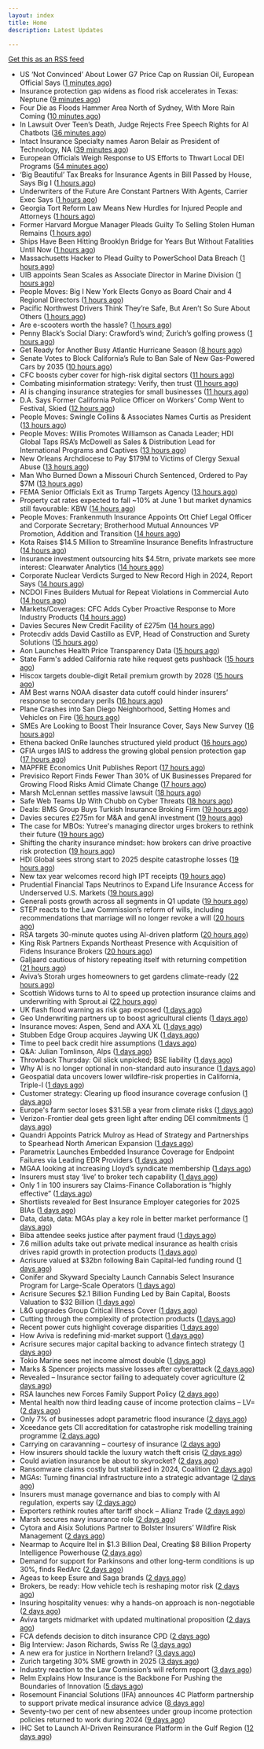 ```yaml
---
layout: index
title: Home
description: Latest Updates

---
```


[Get this as an RSS feed](/feed.rss)

<!-- news_marker starts -->
- US ‘Not Convinced’ About Lower G7 Price Cap on Russian Oil, European Official Says ([1 minutes ago](https://www.insurancejournal.com/news/international/2025/05/23/824931.htm))
- Insurance protection gap widens as flood risk accelerates in Texas: Neptune ([9 minutes ago](https://www.reinsurancene.ws/insurance-protection-gap-widens-as-flood-risk-accelerates-in-texas-neptune/))
- Four Die as Floods Hammer Area North of Sydney, With More Rain Coming ([10 minutes ago](https://www.insurancejournal.com/news/international/2025/05/23/824927.htm))
- In Lawsuit Over Teen’s Death, Judge Rejects Free Speech Rights for AI Chatbots ([36 minutes ago](https://www.insurancejournal.com/news/national/2025/05/23/824758.htm))
- Intact Insurance Specialty names Aaron Belair as President of Technology, NA ([39 minutes ago](https://www.reinsurancene.ws/intact-insurance-specialty-names-aaron-belair-as-president-of-technology-na/))
- European Officials Weigh Response to US Efforts to Thwart Local DEI Programs ([54 minutes ago](https://www.insurancejournal.com/news/international/2025/05/23/824762.htm))
- ‘Big Beautiful’ Tax Breaks for Insurance Agents in Bill Passed by House, Says Big I ([1 hours ago](https://www.insurancejournal.com/news/national/2025/05/23/824883.htm))
- Underwriters of the Future Are Constant Partners With Agents, Carrier Exec Says ([1 hours ago](https://www.insurancejournal.com/news/national/2025/05/23/824719.htm))
- Georgia Tort Reform Law Means New Hurdles for Injured People and Attorneys ([1 hours ago](https://www.insurancejournal.com/news/southeast/2025/05/23/824861.htm))
- Former Harvard Morgue Manager Pleads Guilty To Selling Stolen Human Remains ([1 hours ago](https://www.insurancejournal.com/news/east/2025/05/23/824859.htm))
- Ships Have Been Hitting Brooklyn Bridge for Years But Without Fatalities Until Now ([1 hours ago](https://www.insurancejournal.com/news/east/2025/05/23/824881.htm))
- Massachusetts Hacker to Plead Guilty to PowerSchool Data Breach ([1 hours ago](https://www.insurancejournal.com/news/east/2025/05/23/824874.htm))
- UIB appoints Sean Scales as Associate Director in Marine Division ([1 hours ago](https://www.reinsurancene.ws/uib-appoints-sean-scales-as-associate-director-in-marine-division/))
- People Moves: Big I New York Elects Gonyo as Board Chair and 4 Regional Directors ([1 hours ago](https://www.insurancejournal.com/news/east/2025/05/23/824816.htm))
- Pacific Northwest Drivers Think They’re Safe, But Aren’t So Sure About Others ([1 hours ago](https://www.insurancejournal.com/news/west/2025/05/23/824682.htm))
- Are e-scooters worth the hassle? ([1 hours ago](https://www.postonline.co.uk/regulation/7957744/are-e-scooters-worth-the-hassle))
- Penny Black’s Social Diary: Crawford’s wind; Zurich’s golfing prowess ([1 hours ago](https://www.postonline.co.uk/people/7957569/penny-black%E2%80%99s-social-diary-crawford%E2%80%99s-wind-zurich%E2%80%99s-golfing-prowess))
- Get Ready for Another Busy Atlantic Hurricane Season ([8 hours ago](https://www.insurancejournal.com/news/national/2025/05/22/824899.htm))
- Senate Votes to Block California’s Rule to Ban Sale of New Gas-Powered Cars by 2035 ([10 hours ago](https://www.insurancejournal.com/news/west/2025/05/22/824884.htm))
- CFC boosts cyber cover for high-risk digital sectors ([11 hours ago](https://www.insurancebusinessmag.com/uk/news/breaking-news/cfc-boosts-cyber-cover-for-highrisk-digital-sectors-536652.aspx))
- Combating misinformation strategy: Verify, then trust ([11 hours ago](https://www.dig-in.com/opinion/strategies-for-fighting-misinformation))
- AI is changing insurance strategies for small businesses ([11 hours ago](https://www.dig-in.com/opinion/ai-is-changing-insurance-strategies-for-small-businesses))
- D.A. Says Former California Police Officer on Workers’ Comp Went to Festival, Skied ([12 hours ago](https://www.insurancejournal.com/news/west/2025/05/22/824698.htm))
- People Moves: Swingle Collins & Associates Names Curtis as President ([13 hours ago](https://www.insurancejournal.com/news/southcentral/2025/05/22/824852.htm))
- People Moves: Willis Promotes Williamson as Canada Leader; HDI Global Taps RSA’s McDowell as Sales & Distribution Lead for International Programs and Captives ([13 hours ago](https://www.insurancejournal.com/news/international/2025/05/22/824842.htm))
- New Orleans Archdiocese to Pay $179M to Victims of Clergy Sexual Abuse ([13 hours ago](https://www.insurancejournal.com/news/southcentral/2025/05/22/824844.htm))
- Man Who Burned Down a Missouri Church Sentenced, Ordered to Pay $7M ([13 hours ago](https://www.insurancejournal.com/news/midwest/2025/05/22/824838.htm))
- FEMA Senior Officials Exit as Trump Targets Agency ([13 hours ago](https://www.insurancejournal.com/news/national/2025/05/22/824833.htm))
- Property cat rates expected to fall ~10% at June 1 but market dynamics still favourable: KBW ([14 hours ago](https://www.reinsurancene.ws/property-cat-rates-expected-to-fall-10-at-june-1-but-market-dynamics-still-favourable-kbw/))
- People Moves: Frankenmuth Insurance Appoints Ott Chief Legal Officer and Corporate Secretary; Brotherhood Mutual Announces VP Promotion, Addition and Transition ([14 hours ago](https://www.insurancejournal.com/news/midwest/2025/05/22/824823.htm))
- Kota Raises $14.5 Million to Streamline Insurance Benefits Infrastructure ([14 hours ago](https://www.insurtechinsights.com/kota-raises-14-5-million-to-streamline-insurance-benefits-infrastructure/))
- Insurance investment outsourcing hits $4.5trn, private markets see more interest: Clearwater Analytics ([14 hours ago](https://www.reinsurancene.ws/insurance-investment-outsourcing-hits-4-5trn-private-markets-see-more-interest-clearwater-analytics/))
- Corporate Nuclear Verdicts Surged to New Record High in 2024, Report Says ([14 hours ago](https://www.insurancejournal.com/news/national/2025/05/22/824792.htm))
- NCDOI Fines Builders Mutual for Repeat Violations in Commercial Auto ([14 hours ago](https://www.insurancejournal.com/news/southeast/2025/05/22/824808.htm))
- Markets/Coverages: CFC Adds Cyber Proactive Response to More Industry Products ([14 hours ago](https://www.insurancejournal.com/news/national/2025/05/22/824804.htm))
- Davies Secures New Credit Facility of £275m ([14 hours ago](https://insurance-edge.net/2025/05/22/davies-secures-new-credit-facility-of-275m/))
- Protecdiv adds David Castillo as EVP, Head of Construction and Surety Solutions ([15 hours ago](https://www.reinsurancene.ws/protecdiv-adds-david-castillo-as-evp-head-of-construction-and-surety-solutions/))
- Aon Launches Health Price Transparency Data ([15 hours ago](https://insurance-edge.net/2025/05/22/aon-launches-health-price-transparency-data/))
- State Farm's added California rate hike request gets pushback ([15 hours ago](https://www.dig-in.com/news/state-farms-added-california-rate-hike-gets-pushback))
- Hiscox targets double-digit Retail premium growth by 2028 ([15 hours ago](https://www.reinsurancene.ws/hiscox-targets-double-digit-retail-premium-growth-by-2028/))
- AM Best warns NOAA disaster data cutoff could hinder insurers’ response to secondary perils ([16 hours ago](https://www.reinsurancene.ws/am-best-warns-noaa-disaster-data-cutoff-could-hinder-insurers-response-to-secondary-perils/))
- Plane Crashes into San Diego Neighborhood, Setting Homes and Vehicles on Fire ([16 hours ago](https://www.insurancejournal.com/news/west/2025/05/22/824787.htm))
- SMEs Are Looking to Boost Their Insurance Cover, Says New Survey ([16 hours ago](https://insurance-edge.net/2025/05/22/smes-are-looking-to-boost-their-insurance-cover-says-new-survey/))
- Ethena backed OnRe launches structured yield product ([16 hours ago](https://www.reinsurancene.ws/ethena-backed-onre-launches-structured-yield-product/))
- GFIA urges IAIS to address the growing global pension protection gap ([17 hours ago](https://www.reinsurancene.ws/gfia-urges-iais-to-address-the-growing-global-pension-protection-gap/))
- MAPFRE Economics Unit Publishes Report ([17 hours ago](https://insurance-edge.net/2025/05/22/mapfre-economics-unit-publishes-report/))
- Previsico Report Finds Fewer Than 30% of UK Businesses Prepared for Growing Flood Risks Amid Climate Change ([17 hours ago](https://www.insurtechinsights.com/previsico-report-finds-fewer-than-30-of-uk-businesses-prepared-for-growing-flood-risks-amid-climate-change/))
- Marsh McLennan settles massive lawsuit ([18 hours ago](https://www.insurancebusinessmag.com/uk/news/legal-insights/marsh-mclennan-settles-massive-lawsuit-536579.aspx))
- Safe Web Teams Up With Chubb on Cyber Threats ([18 hours ago](https://insurance-edge.net/2025/05/22/safe-web-teams-up-with-chubb-on-cyber-threats/))
- Deals: BMS Group Buys Turkish Insurance Broking Firm ([19 hours ago](https://insurance-edge.net/2025/05/22/deals-bms-group-buys-turkish-insurance-broking-firm/))
- Davies secures £275m for M&A and genAI investment ([19 hours ago](https://www.postonline.co.uk/claims/7957808/davies-secures-%C2%A3275m-for-ma-and-genai-investment))
- The case for MBOs: Yutree's managing director urges brokers to rethink their future ([19 hours ago](https://www.insurancebusinessmag.com/uk/news/business-resilience/the-case-for-mbos-yutrees-managing-director-urges-brokers-to-rethink-their-future-536561.aspx))
- Shifting the charity insurance mindset: how brokers can drive proactive risk protection ([19 hours ago](https://www.insurancebusinessmag.com/uk/news/non-profits/shifting-the-charity-insurance-mindset-how-brokers-can-drive-proactive-risk-protection-536560.aspx))
- HDI Global sees strong start to 2025 despite catastrophe losses ([19 hours ago](https://www.insurancebusinessmag.com/uk/news/breaking-news/hdi-global-sees-strong-start-to-2025-despite-catastrophe-losses-536559.aspx))
- New tax year welcomes record high IPT receipts ([19 hours ago](https://www.insurancebusinessmag.com/uk/news/breaking-news/new-tax-year-welcomes-record-high-ipt-receipts-536558.aspx))
- Prudential Financial Taps Neutrinos to Expand Life Insurance Access for Underserved U.S. Markets ([19 hours ago](https://www.insurtechinsights.com/prudential-financial-taps-neutrinos-to-expand-life-insurance-access-for-underserved-u-s-markets/))
- Generali posts growth across all segments in Q1 update ([19 hours ago](https://www.insurancebusinessmag.com/uk/news/breaking-news/generali-posts-growth-across-all-segments-in-q1-update-536552.aspx))
- STEP reacts to the Law Commission’s reform of wills, including recommendations that marriage will no longer revoke a will ([20 hours ago](https://ifamagazine.com/step-reacts-to-the-law-commissions-reform-of-wills-including-recommendations-that-marriage-will-no-longer-revoke-a-will/))
- RSA targets 30-minute quotes using AI-driven platform ([20 hours ago](https://www.postonline.co.uk/commercial/7957756/rsa-targets-30-minute-quotes-using-ai-driven-platform))
- King Risk Partners Expands Northeast Presence with Acquisition of Fidens Insurance Brokers ([20 hours ago](https://www.insurtechinsights.com/king-risk-partners-expands-northeast-presence-with-acquisition-of-fidens-insurance-brokers/))
- Galjaard cautious of history repeating itself with returning competition ([21 hours ago](https://www.postonline.co.uk/news/7957781/galjaard-cautious-of-history-repeating-itself-with-returning-competition))
- Aviva’s Storah urges homeowners to get gardens climate-ready ([22 hours ago](https://www.postonline.co.uk/personal/7957795/aviva%E2%80%99s-storah-urges-homeowners-to-get-gardens-climate-ready))
- Scottish Widows turns to AI to speed up protection insurance claims and underwriting with Sprout.ai ([22 hours ago](https://ifamagazine.com/scottish-widows-turns-to-ai-to-speed-up-protection-insurance-claims-and-underwriting-with-sprout-ai/))
- UK flash flood warning as risk gap exposed ([1 days ago](https://www.insurancebusinessmag.com/uk/news/catastrophe/uk-flash-flood-warning-as-risk-gap-exposed-536538.aspx))
- Geo Underwriting partners up to boost agricultural clients ([1 days ago](https://www.insurancebusinessmag.com/uk/news/property-insurance/geo-underwriting-partners-up-to-boost-agricultural-clients-536537.aspx))
- Insurance moves: Aspen, Send and AXA XL ([1 days ago](https://www.insurancebusinessmag.com/uk/news/breaking-news/insurance-moves-aspen-send-and-axa-xl-536536.aspx))
- Stubben Edge Group acquires Jaywing UK ([1 days ago](https://www.insurancebusinessmag.com/uk/news/breaking-news/stubben-edge-group-acquires-jaywing-uk-536535.aspx))
- Time to peel back credit hire assumptions ([1 days ago](https://www.postonline.co.uk/personal/7957762/time-to-peel-back-credit-hire-assumptions))
- Q&A: Julian Tomlinson, Alps ([1 days ago](https://www.postonline.co.uk/broker/7957208/qa-julian-tomlinson-alps))
- Throwback Thursday: Oil slick unpicked; BSE liability ([1 days ago](https://www.postonline.co.uk/commercial/7956605/throwback-thursday-oil-slick-unpicked-bse-liability))
- Why AI is no longer optional in non-standard auto insurance ([1 days ago](https://www.dig-in.com/opinion/ais-role-in-non-standard-auto-insurance))
- Geospatial data uncovers lower wildfire-risk properties in California, Triple-I ([1 days ago](https://www.dig-in.com/news/geospatial-data-wildfire-prone-california-properties))
- Customer strategy: Clearing up flood insurance coverage confusion ([1 days ago](https://www.dig-in.com/opinion/clearing-up-flood-insurance-coverage-confusion))
- Europe's farm sector loses $31.5B a year from climate risks ([1 days ago](https://www.dig-in.com/articles/europes-farm-sector-loses-31-5b-a-year-from-climate-risks))
- Verizon-Frontier deal gets green light after ending DEI commitments ([1 days ago](https://www.insurancebusinessmag.com/uk/business-strategy/verizonfrontier-deal-gets-green-light-after-ending-dei-commitments-536482.aspx))
- Quandri Appoints Patrick Mulroy as Head of Strategy and Partnerships to Spearhead North American Expansion ([1 days ago](https://www.insurtechinsights.com/quandri-appoints-patrick-mulroy-as-head-of-strategy-and-partnerships-to-spearhead-north-american-expansion/))
- Parametrix Launches Embedded Insurance Coverage for Endpoint Failures via Leading EDR Providers ([1 days ago](https://www.insurtechinsights.com/parametrix-launches-embedded-insurance-coverage-for-endpoint-failures-via-leading-edr-providers/))
- MGAA looking at increasing Lloyd’s syndicate membership ([1 days ago](https://www.postonline.co.uk/news/7957794/mgaa-looking-at-increasing-lloyd%E2%80%99s-syndicate-membership))
- Insurers must stay ‘live’ to broker tech capability ([1 days ago](https://www.postonline.co.uk/broker/7957792/insurers-must-stay-%E2%80%98live%E2%80%99-to-broker-tech-capability))
- Only 1 in 100 insurers say Claims-Finance Collaboration is “highly effective” ([1 days ago](https://ifamagazine.com/only-1-in-100-insurers-say-claims-finance-collaboration-is-highly-effective/))
- Shortlists revealed for Best Insurance Employer categories for 2025 BIAs ([1 days ago](https://www.postonline.co.uk/broker/7957793/shortlists-revealed-for-best-insurance-employer-categories-for-2025-bias))
- Data, data, data: MGAs play a key role in better market performance ([1 days ago](https://www.insurancebusinessmag.com/uk/news/columns/data-data-data-mgas-play-a-key-role-in-better-market-performance-536399.aspx))
- Biba attendee seeks justice after payment fraud ([1 days ago](https://www.postonline.co.uk/news/7957800/biba-attendee-seeks-justice-after-payment-fraud))
- 7.6 million adults take out private medical insurance as health crisis drives rapid growth in protection products ([1 days ago](https://ifamagazine.com/7-6-million-adults-take-out-private-medical-insurance-as-health-crisis-drives-rapid-growth-in-protection-products/))
- Acrisure valued at $32bn following Bain Capital-led funding round ([1 days ago](https://www.postonline.co.uk/broker/7957799/acrisure-valued-at-32bn-following-bain-capital-led-funding-round))
- Conifer and Skyward Specialty Launch Cannabis Select Insurance Program for Large-Scale Operators ([1 days ago](https://www.insurtechinsights.com/conifer-and-skyward-specialty-launch-cannabis-select-insurance-program-for-large-scale-operators/))
- Acrisure Secures $2.1 Billion Funding Led by Bain Capital, Boosts Valuation to $32 Billion ([1 days ago](https://www.insurtechinsights.com/acrisure-secures-2-1-billion-funding-led-by-bain-capital-boosts-valuation-to-32-billion/))
- L&G upgrades Group Critical Illness Cover ([1 days ago](https://ifamagazine.com/lg-upgrades-group-critical-illness-cover/))
- Cutting through the complexity of protection products ([1 days ago](https://ifamagazine.com/cutting-through-the-complexity-of-protection-products/))
- Recent power cuts highlight coverage disparities ([1 days ago](https://www.postonline.co.uk/commercial/7957791/recent-power-cuts-highlight-coverage-disparities))
- How Aviva is redefining mid-market support ([1 days ago](https://www.insurancebusinessmag.com/uk/news/breaking-news/how-aviva-is-redefining-midmarket-support-535375.aspx))
- Acrisure secures major capital backing to advance fintech strategy ([1 days ago](https://www.insurancebusinessmag.com/uk/news/breaking-news/acrisure-secures-major-capital-backing-to-advance-fintech-strategy-536392.aspx))
- Tokio Marine sees net income almost double ([1 days ago](https://www.insurancebusinessmag.com/uk/news/breaking-news/tokio-marine-sees-net-income-almost-double-536377.aspx))
- Marks & Spencer projects massive losses after cyberattack ([2 days ago](https://www.insurancebusinessmag.com/uk/news/cyber/marks-and-spencer-projects-massive-losses-after-cyberattack-536391.aspx))
- Revealed – Insurance sector failing to adequately cover agriculture ([2 days ago](https://www.insurancebusinessmag.com/uk/news/breaking-news/revealed--insurance-sector-failing-to-adequately-cover-agriculture-536376.aspx))
- RSA launches new Forces Family Support Policy ([2 days ago](https://www.insurancebusinessmag.com/uk/news/breaking-news/rsa-launches-new-forces-family-support-policy-536375.aspx))
- Mental health now third leading cause of income protection claims – LV= ([2 days ago](https://www.insurancebusinessmag.com/uk/news/life-insurance/mental-health-now-third-leading-cause-of-income-protection-claims--lv-536390.aspx))
- Only 7% of businesses adopt parametric flood insurance ([2 days ago](https://www.postonline.co.uk/news/7957796/only-7-of-businesses-adopt-parametric-flood-insurance))
- Xceedance gets CII accreditation for catastrophe risk modelling training programme ([2 days ago](https://www.insurancebusinessmag.com/uk/news/catastrophe/xceedance-gets-cii-accreditation-for-catastrophe-risk-modelling-training-programme-536374.aspx))
- Carrying on caravanning – courtesy of insurance ([2 days ago](https://www.postonline.co.uk/personal/7957724/carrying-on-caravanning-%E2%80%93-courtesy-of-insurance))
- How insurers should tackle the luxury watch theft crisis ([2 days ago](https://www.postonline.co.uk/claims/7957407/how-insurers-should-tackle-the-luxury-watch-theft-crisis))
- Could aviation insurance be about to skyrocket? ([2 days ago](https://www.postonline.co.uk/commercial/7957567/could-aviation-insurance-be-about-to-skyrocket))
- Ransomware claims costly but stabilized in 2024, Coalition ([2 days ago](https://www.dig-in.com/news/ransomware-claims-costly-but-stabilized-in-2024-coalition))
- MGAs: Turning financial infrastructure into a strategic advantage ([2 days ago](https://www.dig-in.com/opinion/turning-financial-infrastructure-into-a-strategic-advantage))
- Insurers must manage governance and bias to comply with AI regulation, experts say ([2 days ago](https://www.dig-in.com/news/ai-governance-and-bias-become-compliance-issues-for-insurers))
- Exporters rethink routes after tariff shock – Allianz Trade ([2 days ago](https://www.insurancebusinessmag.com/uk/news/sme/exporters-rethink-routes-after-tariff-shock--allianz-trade-536347.aspx))
- Marsh secures navy insurance role ([2 days ago](https://www.insurancebusinessmag.com/uk/news/marine/marsh-secures-navy-insurance-role-536336.aspx))
- Cytora and Aisix Solutions Partner to Bolster Insurers’ Wildfire Risk Management ([2 days ago](https://www.insurtechinsights.com/cytora-and-aisix-solutions-partner-to-bolster-insurers-wildfire-risk-management/))
- Nearmap to Acquire Itel in $1.3 Billion Deal, Creating $8 Billion Property Intelligence Powerhouse ([2 days ago](https://www.insurtechinsights.com/nearmap-to-acquire-itel-in-1-3-billion-deal-creating-8-billion-property-intelligence-powerhouse/))
- Demand for support for Parkinsons and other long-term conditions is up 30%, finds RedArc ([2 days ago](https://ifamagazine.com/demand-for-support-for-parkinsons-and-other-long-term-conditions-is-up-30-finds-redarc/))
- Ageas to keep Esure and Saga brands ([2 days ago](https://www.postonline.co.uk/news/7957788/ageas-to-keep-esure-and-saga-brands))
- Brokers, be ready: How vehicle tech is reshaping motor risk ([2 days ago](https://www.insurancebusinessmag.com/uk/news/auto-motor/brokers-be-ready-how-vehicle-tech-is-reshaping-motor-risk-536269.aspx))
- Insuring hospitality venues: why a hands-on approach is non-negotiable ([2 days ago](https://www.insurancebusinessmag.com/uk/news/hospitality/insuring-hospitality-venues-why-a-handson-approach-is-nonnegotiable-536268.aspx))
- Aviva targets midmarket with updated multinational proposition ([2 days ago](https://www.postonline.co.uk/broker/7957787/aviva-targets-midmarket-with-updated-multinational-proposition))
- FCA defends decision to ditch insurance CPD ([2 days ago](https://www.postonline.co.uk/news/7957780/fca-defends-decision-to-ditch-insurance-cpd))
- Big Interview: Jason Richards, Swiss Re ([3 days ago](https://www.postonline.co.uk/reinsurance/7957541/big-interview-jason-richards-swiss-re))
- A new era for justice in Northern Ireland? ([3 days ago](https://www.postonline.co.uk/claims/7957782/a-new-era-for-justice-in-northern-ireland))
- Zurich targeting 30% SME growth in 2025 ([3 days ago](https://www.postonline.co.uk/news/7957779/zurich-targeting-30-sme-growth-in-2025))
- Industry reaction to the Law Comission’s will reform report ([3 days ago](https://ifamagazine.com/industry-reaction-to-the-law-comissions-will-reform-report/))
- Relm Explains How Insurance is the Backbone For Pushing the Boundaries of Innovation ([5 days ago](https://thefintechtimes.com/relm-explains-how-insurance-is-the-backbone-for-pushing-the-boundaries-of-innovation/))
- Rosemount Financial Solutions (IFA) announces 4C Platform partnership to support private medical insurance advice ([8 days ago](https://ifamagazine.com/rosemount-financial-solutions-ifa-announces-4c-platform-partnership-to-support-private-medical-insurance-advice/))
- Seventy-two per cent of new absentees under group income protection policies returned to work during 2024 ([9 days ago](https://ifamagazine.com/seventy-two-per-cent-of-new-absentees-under-group-income-protection-policies-returned-to-work-during-2024/))
- IHC Set to Launch AI-Driven Reinsurance Platform in the Gulf Region ([12 days ago](https://thefintechtimes.com/ihc-set-to-launch-ai-driven-reinsurance-platform/))

<!-- news_marker ends -->